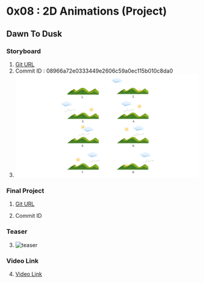 # 0x08 : 2D Animations (Project)

## Dawn To Dusk

### Storyboard

1. [Git URL](https://github.com/Tanishq2003be/animation_frame.github.io)
2. Commit ID : 08966a72e0333449e2606c59a0ec115b010c8da0
3. ![DawnToDusk](./storyboard/102117146_102117154-0x08-DawnToDusk-storyboard.png)

### Final Project

1. [Git URL](https://github.com/Tanishq2003be/animation_frame.github.io)

2. Commit ID

### Teaser

3. ![teaser](https://github.com/Anshul1811/CG_Project/assets/100364028/04e77312-d244-4b7a-a361-ab3c71eb3e55)

### Video Link

4. [Video Link](https://drive.google.com/drive/folders/1He1WEZSr8CprwdHKminVqwxNEjQGaDL9?usp=sharing)
